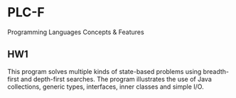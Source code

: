 PLC-F
=====

Programming Languages Concepts &amp; Features

HW1
-----
This program solves multiple kinds of state-based problems using breadth-first and depth-first searches. The program illustrates the use of Java collections, generic types, interfaces, inner classes and simple I/O.